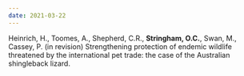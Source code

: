 ```yaml
---
date: 2021-03-22
---
```


Heinrich, H., Toomes, A., Shepherd, C.R., **Stringham, O.C.**, Swan, M., Cassey, P. (in revision) Strengthening protection of endemic wildlife threatened by the international pet trade: the case of the Australian shingleback lizard.  